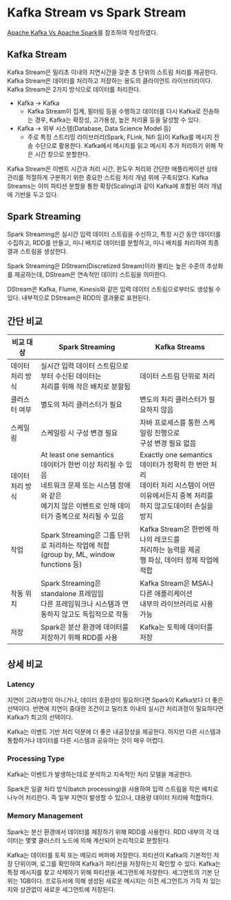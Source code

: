 # Kafka Stream vs Spark Stream
[Apache Kafka Vs Apache Spark](https://www.knowledgehut.com/blog/big-data/kafka-vs-spark)를 참조하여 작성하였다.
## Kafka Stream
Kafka Stream은 밀리초 이내의 지연시간을 갖춘 초 단위의 스트림 처리를 제공한다. Kafka Stream은 데이터를 처리하고 저장하는 용도의 클라이언트 라이브러리이다. Kafka Stream은 2가지 방식으로 데이터를 처리한다.
- Kafka -> Kafka
	- Kafka Stream이 집계, 필터링 등을 수행하고 데이터를 다시 Kafka로 전송하는 경우, Kafka는 확장성, 고가용성, 높은 처리율 등을 달성할 수 있다.
- Kafka -> 외부 시스템(Database, Data Science Model 등)
	- 주로 특정 스트리밍 라이브러리(Spark, FLink, Nifi 등)이 Kafka를 메시지 전송 수단으로 활용한다. Kafka에서 메시지를 읽고 메시지 추가 처리하기 위해 작은 시간 창으로 분할한다.
    
Kafka Stream은 이벤트 시간과 처리 시간, 윈도우 처리와 간단한 애플리케이션 상태 관리를 적절하게 구분하기 위한 중요한 스트림 처리 개념 위에 구축되었다. Kafka Streams는 이미 파티션 분할을 통한 확장(Scaling)과 같이 Kafka에 포함된 여러 개념에 기반을 두고 있다.
## Spark Streaming
Spark Streaming은 실시간 입력 데이터 스트림을 수신하고, 특정 시간 동안 데이터를 수집하고, RDD를 만들고, 미니 배치로 데이터를 분할하고, 미니 배치를 처리하여 최종 결과 스트림을 생성한다.

Spark Streaming은 DStream(Discretized Stream)이라 불리는 높은 수준의 추상화를 제공하는데, DStream은 연속적인 데이터 스트림을 의미한다.

DStream은 Kafka, Flume, Kinesis와 같은 입력 데이터 스트림으로부터도 생성될 수 있다. 내부적으로 DStream은 RDD의 결과물로 표현된다.


## 간단 비교
|비교 대상|Spark Streaming|Kafka Streams|
|------|------|-------|
|데이터 처리 방식|실시간 입력 데이터 스트림으로부터 수신된 데이터는 <br> 처리를 위해 작은 배치로 분할됨|데이터 스트림 단위로 처리|
|클러스터 여부|별도의 처리 클러스터가 필요|변도의 처리 클러스터가 필요하지 않음|
|스케일링|스케일링 시 구성 변경 필요|자바 프로세스를 통한 스케일링 진행으로 <br> 구성 변경 필요 없음|
|데이터 처리 방식|At least one semantics <br> 데이터가 한번 이상 처리될 수 있음 <br> 네트워크 문제 또는 시스템 장애와 같은<br> 예기치 않은 이벤트로 인해 데이터가 중복으로 처리될 수 있음|Exactly one semantics <br> 데이터가 정확히 한 번만 처리 <br> 데이터 처리 시스템이 어떤 이유에서든지 중복 처리를 <br> 하지 않고도데이터 손실을 방지|
|작업|Spark Streaming은 그룹 단위로 처리하는 작업에 적합 <br> (group by, ML, window functions 등)|Kafka Stream은 한번에 하나의 레코드를<br>처리하는 능력을 제공 <br> 행 파싱, 데이터 정제 작업에 적합|
|작동 위치|Spark Streaming은 standalone 프레임임<br>다른 프레임워크나 시스템과 연동하지 않고도 독립적으로 작동|Kafka Stream은 MSA나 다른 애플리케이션<br>내부의 라이브러리로 사용 가능|
|저장|Spark은 분산 환경에 데이터를 저장하기 위해 RDD를 사용|Kafka는 토픽에 데이터를 저장|
## 상세 비교
### **Latency**

지연이 고려사항이 아니거나, 데이터 호환성이 필요하다면 Spark이 Kafka보다 더 좋은 선택이다. 반면에 지연이 중대한 조건이고 밀리초 이내의 실시간 처리과정이 필요하다면 Kafka가 최고의 선택이다.

Kafka는 이벤트 기반 처리 덕분에 더 좋은 내공장성을 제공한다. 하지만 다른 시스템과 통합하거나 데이터를 다른 시스템과 공유하는 것이 매우 어렵다.

### **Processing Type**

Kafka는 이벤트가 발생하는데로 분석하고 지속적인 처리 모델을 제공한다.

Spark은 일괄 처리 방식(batch processing)을 사용하여 입력 스트림을 작은 배치로 나누어 처리한다. 즉 일부 지연이 발생할 수 있으나, 대용량 데이터 처리에 적합하다.
### **Memory Management**

Spark는 분산 환경에서 데이터를 제장하기 위해 RDD를 사용한다. RDD 내부의 각 데이터는 몇몇 클러스터 노드에 의해 계산되어 논리적으로 분할된다.

Kafka는 데이터를 토픽 또는 메모리 버퍼에 저장한다. 파티션이 Kafka의 기본적인 저장 단위이며, 로그를 확인하여 Kafka가 파티션을 저장하는지 확인할 수 있다. Kafka는 특정 메시지를 찾고 삭제하기 위해 파티션을 세그먼트에 저장한다. 세그먼트의 기본 단위는 1GB이다. 프로듀서에 의해 생성된 새로운 메시지는 이전 세그먼트가 가득 차 있는지와 상관없이 새로운 세그먼트에 저장된다.
